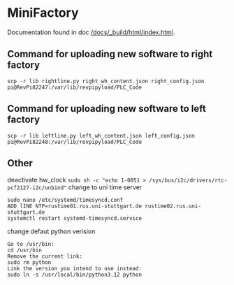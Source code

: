 # MiniFactory

Documentation found in doc [/docs/_build/html/index.html](/docs/_build/html/index.html "/docs/_build/html/index.html").

## Command for uploading new software to right factory

```
scp -r lib rightline.py right_wh_content.json right_config.json pi@RevPi82247:/var/lib/revpipyload/PLC_Code
```

## Command for uploading new software to left factory

```
scp -r lib leftline.py left_wh_content.json left_config.json pi@RevPi82248:/var/lib/revpipyload/PLC_Code
```

## Other

deactivate hw_clock
``sudo sh -c "echo 1-0051 > /sys/bus/i2c/drivers/rtc-pcf2127-i2c/unbind"``
change to uni time server

```
sudo nano /etc/systemd/timesyncd.conf
ADD lINE NTP=rustime01.rus.uni-stuttgart.de rustime02.rus.uni-stuttgart.de
systemctl restart systemd-timesyncd.service
```

change defaut python verision

```
Go to /usr/bin:
cd /usr/bin
Remove the current link:
sudo rm python
Link the version you intend to use instead:
sudo ln -s /usr/local/bin/python3.12 python
```
